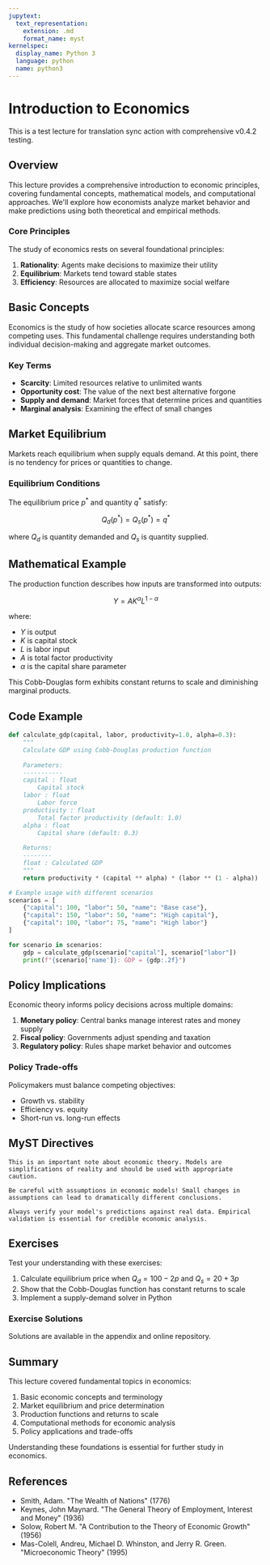```yaml
---
jupytext:
  text_representation:
    extension: .md
    format_name: myst
kernelspec:
  display_name: Python 3
  language: python
  name: python3
---
```


# Introduction to Economics

This is a test lecture for translation sync action with comprehensive v0.4.2 testing.

## Overview

This lecture provides a comprehensive introduction to economic principles, covering fundamental concepts, mathematical models, and computational approaches. We'll explore how economists analyze market behavior and make predictions using both theoretical and empirical methods.

### Core Principles

The study of economics rests on several foundational principles:

1. **Rationality**: Agents make decisions to maximize their utility
2. **Equilibrium**: Markets tend toward stable states
3. **Efficiency**: Resources are allocated to maximize social welfare

## Basic Concepts

Economics is the study of how societies allocate scarce resources among competing uses. This fundamental challenge requires understanding both individual decision-making and aggregate market outcomes.

### Key Terms

- **Scarcity**: Limited resources relative to unlimited wants
- **Opportunity cost**: The value of the next best alternative forgone
- **Supply and demand**: Market forces that determine prices and quantities
- **Marginal analysis**: Examining the effect of small changes

## Market Equilibrium

Markets reach equilibrium when supply equals demand. At this point, there is no tendency for prices or quantities to change.

### Equilibrium Conditions

The equilibrium price $p^*$ and quantity $q^*$ satisfy:

$$
Q_d(p^*) = Q_s(p^*) = q^*
$$

where $Q_d$ is quantity demanded and $Q_s$ is quantity supplied.

## Mathematical Example

The production function describes how inputs are transformed into outputs:

$$
Y = A K^{\alpha} L^{1-\alpha}
$$

where:
- $Y$ is output
- $K$ is capital stock
- $L$ is labor input
- $A$ is total factor productivity
- $\alpha$ is the capital share parameter

This Cobb-Douglas form exhibits constant returns to scale and diminishing marginal products.

## Code Example

```python
def calculate_gdp(capital, labor, productivity=1.0, alpha=0.3):
    """
    Calculate GDP using Cobb-Douglas production function
    
    Parameters:
    -----------
    capital : float
        Capital stock
    labor : float
        Labor force
    productivity : float
        Total factor productivity (default: 1.0)
    alpha : float
        Capital share (default: 0.3)
        
    Returns:
    --------
    float : Calculated GDP
    """
    return productivity * (capital ** alpha) * (labor ** (1 - alpha))

# Example usage with different scenarios
scenarios = [
    {"capital": 100, "labor": 50, "name": "Base case"},
    {"capital": 150, "labor": 50, "name": "High capital"},
    {"capital": 100, "labor": 75, "name": "High labor"}
]

for scenario in scenarios:
    gdp = calculate_gdp(scenario["capital"], scenario["labor"])
    print(f"{scenario['name']}: GDP = {gdp:.2f}")
```

## Policy Implications

Economic theory informs policy decisions across multiple domains:

1. **Monetary policy**: Central banks manage interest rates and money supply
2. **Fiscal policy**: Governments adjust spending and taxation
3. **Regulatory policy**: Rules shape market behavior and outcomes

### Policy Trade-offs

Policymakers must balance competing objectives:
- Growth vs. stability
- Efficiency vs. equity
- Short-run vs. long-run effects

## MyST Directives

```{note}
This is an important note about economic theory. Models are simplifications of reality and should be used with appropriate caution.
```

```{warning}
Be careful with assumptions in economic models! Small changes in assumptions can lead to dramatically different conclusions.
```

```{tip}
Always verify your model's predictions against real data. Empirical validation is essential for credible economic analysis.
```

## Exercises

Test your understanding with these exercises:

1. Calculate equilibrium price when $Q_d = 100 - 2p$ and $Q_s = 20 + 3p$
2. Show that the Cobb-Douglas function has constant returns to scale
3. Implement a supply-demand solver in Python

### Exercise Solutions

Solutions are available in the appendix and online repository.

## Summary

This lecture covered fundamental topics in economics:
1. Basic economic concepts and terminology
2. Market equilibrium and price determination
3. Production functions and returns to scale
4. Computational methods for economic analysis
5. Policy applications and trade-offs

Understanding these foundations is essential for further study in economics.

## References

- Smith, Adam. "The Wealth of Nations" (1776)
- Keynes, John Maynard. "The General Theory of Employment, Interest and Money" (1936)
- Solow, Robert M. "A Contribution to the Theory of Economic Growth" (1956)
- Mas-Colell, Andreu, Michael D. Whinston, and Jerry R. Green. "Microeconomic Theory" (1995)
